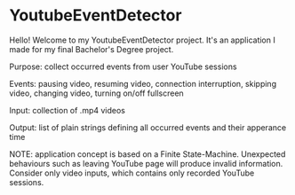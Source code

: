 # YoutubeEventDetector
Hello! Welcome to my YoutubeEventDetector project.
It's an application I made for my final Bachelor's Degree project.

Purpose: collect occurred events from user YouTube sessions

Events: pausing video, resuming video, connection interruption, skipping video, changing video, turning on/off fullscreen

Input: collection of .mp4 videos

Output: list of plain strings defining all occurred events and their apperance time

NOTE: application concept is based on a Finite State-Machine. Unexpected behaviours such as leaving YouTube page will produce invalid information.
Consider only video inputs, which contains only recorded YouTube sessions.
